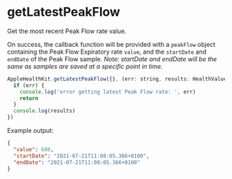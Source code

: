 # getLatestPeakFlow

Get the most recent Peak Flow rate value.

On success, the callback function will be provided with a `peakFlow` object containing the Peak Flow Expiratory rate `value`, and the `startDate` and `endDate` of the Peak Flow sample. _Note: startDate and endDate will be the same as samples are saved at a specific point in time._

```javascript
AppleHealthKit.getLatestPeakFlow({}, (err: string, results: HealthValue) => {
  if (err) {
    console.log('error getting latest Peak Flow rate: ', err)
    return
  }
  console.log(results)
})
```

Example output:

```json
{
  "value": 608,
  "startDate": "2021-07-21T11:08:05.366+0100",
  "endDate": "2021-07-21T11:08:05.366+0100"
}
```
